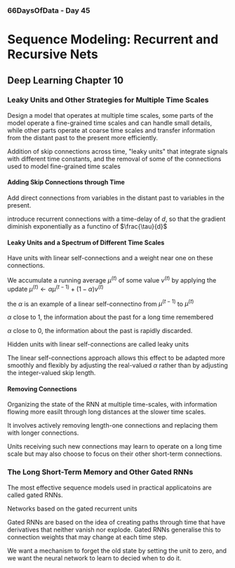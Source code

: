 ### 66DaysOfData - Day 45

# Sequence Modeling: Recurrent and Recursive Nets

## Deep Learning Chapter 10

### Leaky Units and Other Strategies for Multiple Time Scales

Design a model that operates at multiple time scales, some parts of the model operate a fine-grained time scales and can handle small details, while other parts operate at coarse time scales and transfer information from the distant past to the present more efficiently.

Addition of skip connections across time, "leaky units" that integrate signals with different time constants, and the removal of some of the connections used to model fine-grained time scales

#### Adding Skip Connections through Time

Add direct connections from variables in the distant past to variables in the present.

introduce recurrent connections with a time-delay of $d$, so that the gradient diminish exponentially as a functino of $\frac{\tau}{d}$ 

#### Leaky Units and a Spectrum of Different Time Scales

Have units with linear self-connections and a weight near one on these connections.

We accumulate a running average $\mu^{(t)}$ of some value $v^{(t)}$ by applying the update $\mu^{(t)} \leftarrow \alpha \mu^{(t-1)}+(1-\alpha) v^{(t)}$

the $\alpha$ is an example of a linear self-connectino from $\mu^{(t-1)}$ to $\mu^{(t)}$ 

$\alpha$ close to 1, the information about the past for a long time remembered

$\alpha$ close to 0, the information about the past is rapidly discarded.

Hidden units with linear self-connections are called leaky units

The linear self-connections approach allows this effect to be adapted more smoothly and flexibly by adjusting the real-valued $\alpha$ rather than by adjusting the integer-valued skip length.

#### Removing Connections

Organizing the state of the RNN at multiple time-scales, with information flowing more easilt through long distances at the slower time scales.

It involves actively removing length-one connections and replacing them with longer connections. 

Units receiving such new connections may learn to operate on a long time scale but may also choose to focus on their other short-term connections.

### The Long Short-Term Memory and Other Gated RNNs

The most effective sequence models used in practical applicatoins are called gated RNNs.

Networks based on the gated recurrent units

Gated RNNs are based on the idea of creating paths through time that have derivatives that neither vanish nor explode. Gated RNNs generalise this to connection weights that may change at each time step.

We want a mechanism to forget the old state by setting the unit to zero, and we want the neural network to learn to decied when to do it.

